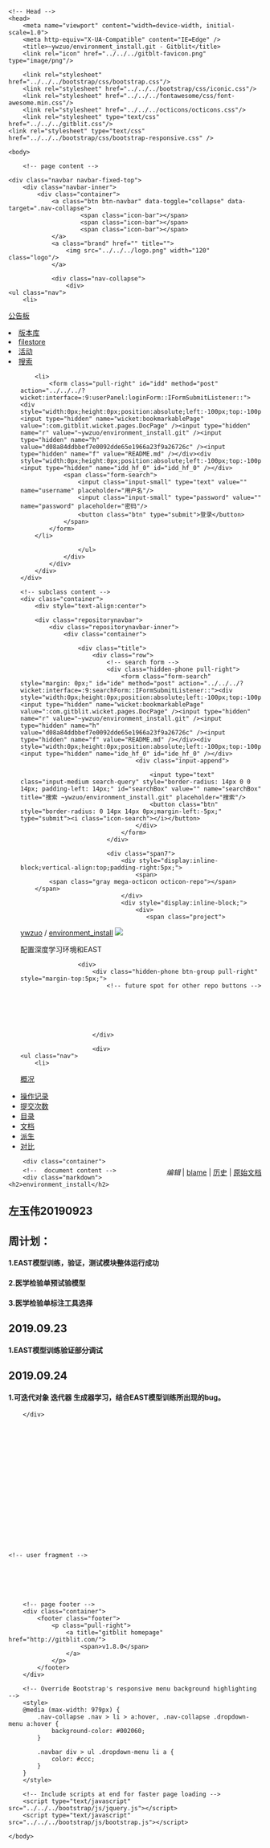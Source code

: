 <!DOCTYPE html PUBLIC "-//W3C//DTD XHTML 1.0 Strict//EN" "http://www.w3.org/TR/xhtml1/DTD/xhtml1-strict.dtd">
<html xmlns="http://www.w3.org/1999/xhtml" xml:lang="en" lang="en" ng-app=""> 

	<!-- Head -->
	<head>
		<meta name="viewport" content="width=device-width, initial-scale=1.0">
		<meta http-equiv="X-UA-Compatible" content="IE=Edge" />
   		<title>~ywzuo/environment_install.git - Gitblit</title>
		<link rel="icon" href="../../../gitblt-favicon.png" type="image/png"/>
		
		<link rel="stylesheet" href="../../../bootstrap/css/bootstrap.css"/>
		<link rel="stylesheet" href="../../../bootstrap/css/iconic.css"/>
		<link rel="stylesheet" href="../../../fontawesome/css/font-awesome.min.css"/>
        <link rel="stylesheet" href="../../../octicons/octicons.css"/>
		<link rel="stylesheet" type="text/css" href="../../../gitblit.css"/>
	<link rel="stylesheet" type="text/css" href="../../../bootstrap/css/bootstrap-responsive.css" />
<style type="text/css">
.navbar-inner {
}
</style>
</head>

	<body>

		<!-- page content -->
		
	<div class="navbar navbar-fixed-top">
		<div class="navbar-inner">
			<div class="container">
				<a class="btn btn-navbar" data-toggle="collapse" data-target=".nav-collapse">
            			<span class="icon-bar"></span>
            			<span class="icon-bar"></span>
            			<span class="icon-bar"></span>
          		</a>
				<a class="brand" href="" title="">
					<img src="../../../logo.png" width="120" class="logo"/>
				</a>
				
				<div class="nav-collapse">
					<div>
	<ul class="nav">
		<li>
<a href="../../../">公告板</a>
</li><li class="active">
<a href="../../../repositories/">版本库</a>
</li><li>
<a href="../../../filestore/">filestore</a>
</li><li>
<a href="../../../activity/">活动</a>
</li><li>
<a href="../../../lucene/">搜索</a>
</li>			
	</ul>	
</div>
					<ul class="nav pull-right">
					 	
		<li>
			<form class="pull-right" id="idd" method="post" action="../../../?wicket:interface=:9:userPanel:loginForm::IFormSubmitListener::"><div style="width:0px;height:0px;position:absolute;left:-100px;top:-100px;overflow:hidden"><input type="hidden" name="wicket:bookmarkablePage" value=":com.gitblit.wicket.pages.DocPage" /><input type="hidden" name="r" value="~ywzuo/environment_install.git" /><input type="hidden" name="h" value="d08a84ddbbef7e0092dde65e1966a23f9a26726c" /><input type="hidden" name="f" value="README.md" /></div><div style="width:0px;height:0px;position:absolute;left:-100px;top:-100px;overflow:hidden"><input type="hidden" name="idd_hf_0" id="idd_hf_0" /></div>
				<span class="form-search">
					<input class="input-small" type="text" value="" name="username" placeholder="用户名"/>
					<input class="input-small" type="password" value="" name="password" placeholder="密码"/>
					<button class="btn" type="submit">登录</button>
				</span>
			</form>
		</li>
	
					</ul>
				</div>
			</div>
		</div>
	</div>
				
	<!-- subclass content -->
	<div class="container">
		<div style="text-align:center">
  
</div>
	</div>
	
	
		<div class="repositorynavbar">
			<div class="repositorynavbar-inner">
				<div class="container">
		
					<div class="title">
						<div class="row">
							<!-- search form -->
							<div class="hidden-phone pull-right">
								<form class="form-search" style="margin: 0px;" id="ide" method="post" action="../../../?wicket:interface=:9:searchForm::IFormSubmitListener::"><div style="width:0px;height:0px;position:absolute;left:-100px;top:-100px;overflow:hidden"><input type="hidden" name="wicket:bookmarkablePage" value=":com.gitblit.wicket.pages.DocPage" /><input type="hidden" name="r" value="~ywzuo/environment_install.git" /><input type="hidden" name="h" value="d08a84ddbbef7e0092dde65e1966a23f9a26726c" /><input type="hidden" name="f" value="README.md" /></div><div style="width:0px;height:0px;position:absolute;left:-100px;top:-100px;overflow:hidden"><input type="hidden" name="ide_hf_0" id="ide_hf_0" /></div>
									<div class="input-append">
										
										<input type="text" class="input-medium search-query" style="border-radius: 14px 0 0 14px; padding-left: 14px;" id="searchBox" value="" name="searchBox" title="搜索 ~ywzuo/environment_install.git" placeholder="搜索"/>
										<button class="btn" style="border-radius: 0 14px 14px 0px;margin-left:-5px;" type="submit"><i class="icon-search"></i></button>
									</div>
								</form>
							</div>
							
							<div class="span7">
                                <div style="display:inline-block;vertical-align:top;padding-right:5px;">
                                    <span>
            <span class="gray mega-octicon octicon-repo"></span>
        </span>
                                </div>
								<div style="display:inline-block;">
                                    <div>
									   <span class="project">
<a href="../../../user/ywzuo">ywzuo</a>
</span>/<span class="repository">
<a href="../../../summary/~ywzuo%2Fenvironment_install.git">environment_install</a>
</span>
									   <a class="hidden-phone hidden-tablet" style="text-decoration: none;" href="../../../feed/~ywzuo/environment_install.git" title="feed">
										  <img style="border:0px;vertical-align:baseline;" src="../../../feed_16x16.png"></img>
									   </a>
                                    </div>
                                    <div>
                                        <span class="gray">配置深度学习环境和EAST</span>   
                                    </div>
								</div>
							</div>
						</div>
					</div>
			
					<div>
						<div class="hidden-phone btn-group pull-right" style="margin-top:5px;">
							<!-- future spot for other repo buttons -->
							
							
							
							
							
							
						</div>
						
						<div>
	<ul class="nav">
		<li>
<a href="../../../summary/~ywzuo%2Fenvironment_install.git">概况</a>
</li><li>
<a href="../../../reflog/~ywzuo%2Fenvironment_install.git">操作记录</a>
</li><li>
<a href="../../../log/~ywzuo%2Fenvironment_install.git/master">提交次数</a>
</li><li>
<a href="../../../tree/~ywzuo%2Fenvironment_install.git/master">目录</a>
</li><li class="active">
<a href="../../../docs/~ywzuo%2Fenvironment_install.git/master">文档</a>
</li><li class="hidden-phone">
<a href="../../../forks/~ywzuo%2Fenvironment_install.git">派生</a>
</li><li class="hidden-phone">
<a href="../../../compare/~ywzuo%2Fenvironment_install.git">对比</a>
</li>			
	</ul>	
</div>
					</div>
				</div>
			</div>
		</div>
				
		<div class="container">
			
<div>
<div class="docs" style="margin-top: -10px;">
		<!-- doc nav links -->	
		<div style="float: right;" class="docnav">
			<span><em>编辑</em></span> | <a href="../../../blame/~ywzuo%2Fenvironment_install.git/d08a84ddbbef7e0092dde65e1966a23f9a26726c/README.md">blame</a> | <a href="../../../history/~ywzuo%2Fenvironment_install.git/d08a84ddbbef7e0092dde65e1966a23f9a26726c/README.md">历史</a> | <a href="../../../raw/~ywzuo/environment_install.git/d08a84ddbbef7e0092dde65e1966a23f9a26726c/README.md">原始文档</a>
		</div>	
	
		<!--  document content -->
		<div class="markdown"><h2>environment_install</h2>
<h2>左玉伟20190923</h2>
<h2>周计划：</h2>
<h4>1.EAST模型训练，验证，测试模块整体运行成功</h4>
<h4>2.医学检验单预试验模型</h4>
<h4>3.医学检验单标注工具选择</h4>
<h2>2019.09.23</h2>
<h4>1.EAST模型训练验证部分调试</h4>
<h2>2019.09.24</h2>
<h4>1.可迭代对象 迭代器 生成器学习，结合EAST模型训练所出现的bug。</h4></div>
</div>
</div>






		</div>
		
		
		
        

        

        

        
    
		

		
				
	
	
	
	
	<!-- user fragment -->
	

	
	

		
		<!-- page footer -->
		<div class="container">
			<footer class="footer">
				<p class="pull-right">
					<a title="gitblit homepage" href="http://gitblit.com/">
						<span>v1.8.0</span>
					</a> 
				</p>
			</footer>
		</div>

		<!-- Override Bootstrap's responsive menu background highlighting -->
		<style>
		@media (max-width: 979px) {
			.nav-collapse .nav > li > a:hover, .nav-collapse .dropdown-menu a:hover {
				background-color: #002060;
			}
			
			.navbar div > ul .dropdown-menu li a {
				color: #ccc;
			}
		}
		</style>
		
		<!-- Include scripts at end for faster page loading -->
		<script type="text/javascript" src="../../../bootstrap/js/jquery.js"></script>
		<script type="text/javascript" src="../../../bootstrap/js/bootstrap.js"></script>		
		
	</body>
</html>
